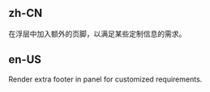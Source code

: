 ## zh-CN

在浮层中加入额外的页脚，以满足某些定制信息的需求。

## en-US

Render extra footer in panel for customized requirements.
